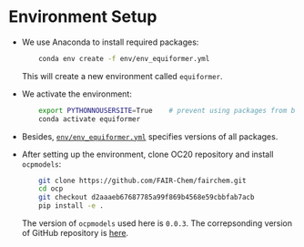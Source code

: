 # Environment Setup


- We use Anaconda to install required packages:
    ```bash
        conda env create -f env/env_equiformer.yml
    ```
    This will create a new environment called `equiformer`.

- We activate the environment:
    ```bash
        export PYTHONNOUSERSITE=True    # prevent using packages from base
        conda activate equiformer
    ```

- Besides, [`env/env_equiformer.yml`](../env/env_equiformer.yml) specifies versions of all packages.

- After setting up the environment, clone OC20 repository and install `ocpmodels`:
    ```bash
        git clone https://github.com/FAIR-Chem/fairchem.git
        cd ocp
        git checkout d2aaaeb67687785a99f869b4568e59cbbfab7acb
        pip install -e .
    ```
    The version of `ocpmodels` used here is `0.0.3`. 
    The correpsonding version of GitHub repository is [here](https://github.com/FAIR-Chem/fairchem/tree/d2aaaeb67687785a99f869b4568e59cbbfab7acb).
